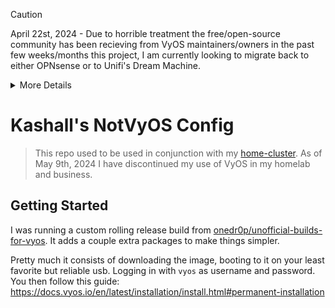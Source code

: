 > [!CAUTION]
> April 22st, 2024 - Due to horrible treatment the free/open-source community has been recieving from VyOS maintainers/owners in the past few weeks/months this project, I am currently looking to migrate back to either OPNsense or to Unifi's Dream Machine. 
><details>
><summary>More Details</summary>
>
> onedr0p/unofficial-builds-for-vyos#134
>
> vyos/vyos-documentation#1324
>
> naa0yama/vyos-build-lts#8
>
> https://forum.vyos.io/t/vpp-addon-business-model-still-open-source/13177/27
>
></details>


# Kashall's NotVyOS Config

> This repo used to be used in conjunction with my [home-cluster](https://github.com/kashalls/home-cluster).
> As of May 9th, 2024 I have discontinued my use of VyOS in my homelab and business.

## Getting Started

I was running a custom rolling release build from [onedr0p/unofficial-builds-for-vyos](https://github.com/onedr0p/unofficial-builds-for-vyos). It adds a couple extra packages to make things simpler.

Pretty much it consists of downloading the image, booting to it on your least favorite but reliable usb. Logging in with `vyos` as username and password. You then follow this guide: https://docs.vyos.io/en/latest/installation/install.html#permanent-installation

